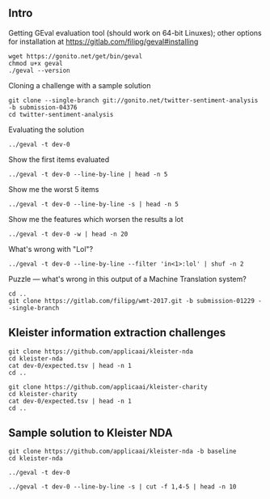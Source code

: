 
Intro
-----

Getting GEval evaluation tool (should work on 64-bit Linuxes); other options for installation
at https://gitlab.com/filipg/geval#installing

    wget https://gonito.net/get/bin/geval
    chmod u+x geval
    ./geval --version

Cloning a challenge with a sample solution

    git clone --single-branch git://gonito.net/twitter-sentiment-analysis -b submission-04376
    cd twitter-sentiment-analysis

Evaluating the solution

    ../geval -t dev-0

Show the first items evaluated

    ../geval -t dev-0 --line-by-line | head -n 5

Show me the worst 5 items

    ../geval -t dev-0 --line-by-line -s | head -n 5

Show me the features which worsen the results a lot

    ../geval -t dev-0 -w | head -n 20

What's wrong with "Lol"?

    ../geval -t dev-0 --line-by-line --filter 'in<1>:lol' | shuf -n 2

Puzzle — what's wrong in this output of a Machine Translation system?

    cd ..
    git clone https://gitlab.com/filipg/wmt-2017.git -b submission-01229 --single-branch

Kleister information extraction challenges
------------------------------------------

    git clone https://github.com/applicaai/kleister-nda
    cd kleister-nda
    cat dev-0/expected.tsv | head -n 1
    cd ..

    git clone https://github.com/applicaai/kleister-charity
    cd kleister-charity
    cat dev-0/expected.tsv | head -n 1
    cd ..

Sample solution to Kleister NDA
-------------------------------

    git clone https://github.com/applicaai/kleister-nda -b baseline
    cd kleister-nda

    ../geval -t dev-0

    ../geval -t dev-0 --line-by-line -s | cut -f 1,4-5 | head -n 10
